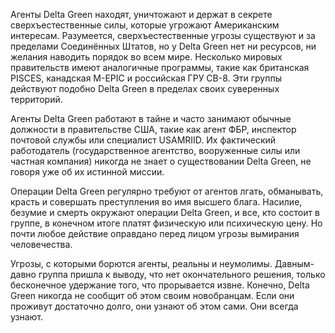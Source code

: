 Агенты Delta Green находят, уничтожают и держат в секрете сверхъестественные силы, которые угрожают Американским интересам. Разумеется, сверхъестественные угрозы существуют и за пределами Соединённых Штатов, но у Delta Green нет ни ресурсов, ни желания наводить порядок во всем мире. Несколько мировых правительств имеют аналогичные программы, такие как британская PISCES, канадская M-EPIC и российская ГРУ СВ-8. Эти группы действуют подобно Delta Green в пределах своих суверенных территорий. 

Агенты Delta Green работают в тайне и часто занимают обычные должности в правительстве США, такие как агент ФБР, инспектор почтовой службы или специалист USAMRIID. Их фактический работодатель (государственное агентство, вооруженные силы или частная компания) никогда не знает о существовании Delta Green, не говоря уже об их истинной миссии.

Операции Delta Green регулярно требуют от агентов лгать, обманывать, красть и совершать преступления во имя высшего блага. Насилие, безумие и смерть окружают операции Delta Green, и все, кто состоит в группе, в конечном итоге платят физическую или психическую цену. Но почти любое действие оправдано перед лицом угрозы вымирания человечества.

Угрозы, с которыми борются агенты, реальны и неумолимы. Давным-давно группа пришла к выводу, что нет окончательного решения, только бесконечное удержание того, что прорывается извне. Конечно, Delta Green никогда не сообщит об этом своим новобранцам. Если они проживут достаточно долго, они узнают об этом сами. Они всегда узнают.